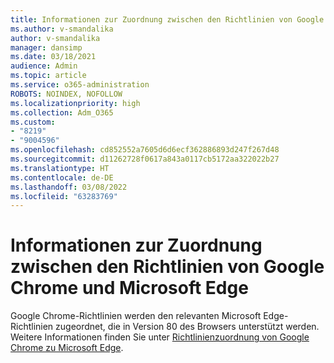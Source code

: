 ```yaml
---
title: Informationen zur Zuordnung zwischen den Richtlinien von Google Chrome und Microsoft Edge
ms.author: v-smandalika
author: v-smandalika
manager: dansimp
ms.date: 03/18/2021
audience: Admin
ms.topic: article
ms.service: o365-administration
ROBOTS: NOINDEX, NOFOLLOW
ms.localizationpriority: high
ms.collection: Adm_O365
ms.custom:
- "8219"
- "9004596"
ms.openlocfilehash: cd852552a7605d6d6ecf362886893d247f267d48
ms.sourcegitcommit: d11262728f0617a843a0117cb5172aa322022b27
ms.translationtype: HT
ms.contentlocale: de-DE
ms.lasthandoff: 03/08/2022
ms.locfileid: "63283769"
---
```

# <a name="learn-about-mapping-between-google-chromes-and-microsoft-edges-policies"></a>Informationen zur Zuordnung zwischen den Richtlinien von Google Chrome und Microsoft Edge

Google Chrome-Richtlinien werden den relevanten Microsoft Edge-Richtlinien zugeordnet, die in Version 80 des Browsers unterstützt werden. Weitere Informationen finden Sie unter [Richtlinienzuordnung von Google Chrome zu Microsoft Edge](https://docs.microsoft.com/deployedge/microsoft-edge-policy-map-chrome-to-newedge).

